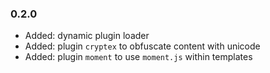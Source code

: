 ### 0.2.0 ###

* Added: dynamic plugin loader
* Added: plugin `cryptex` to obfuscate content with unicode
* Added: plugin `moment` to use `moment.js` within templates